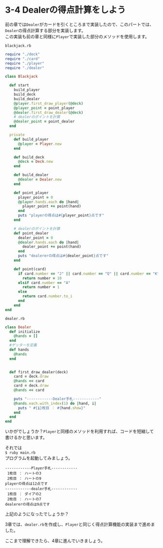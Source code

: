 # 3-4 Dealerの得点計算をしよう

前の章では`Dealer`がカードを引くところまで実装したので、このパートでは、`Dealer`の得点計算する部分を実装します。  
この実装も前の章と同様に`Player`で実装した部分のメソッドを使用します。

`blackjack.rb`  

~~~ruby
require "./deck"
require "./card"
require "./player"
require "./dealer"

class Blackjack

  def start
    build_player
    build_deck
    build_dealer
    @player.first_draw_player(@deck)
    @player_point = point_player
    @dealer.first_draw_dealer(@deck)
    # dealerのポイントを計算
    @dealer_point = point_dealer
  end

  private
    def build_player
      @player = Player.new
    end

    def build_deck
      @deck = Deck.new
    end

    def build_dealer
      @dealer = Dealer.new
    end

    def point_player
      player_point = 0
      @player.hands.each do |hand|
        player_point += point(hand)
      end
      puts "playerの得点は#{player_point}点です"
    end

    # dealerのポイントを計算
    def point_dealer
      dealer_point = 0
      @dealer.hands.each do |hand|
        dealer_point += point(hand)
      end
      puts "dealererの得点は#{dealer_point}点です"
    end

    def point(card)
      if card.number == "J" || card.number == "Q" || card.number == "K"
        return number = 10
      elsif card.number == "A"
        return number = 1
      else
        return card.number.to_i
      end
    end
end
~~~

`dealer.rb`

~~~ruby
class Dealer
  def initialize
    @hands = []
  end
  #ゲッターを定義
  def hands
    @hands
  end

  
  def first_draw_dealer(deck)
    card = deck.draw
    @hands << card
    card = deck.draw
    @hands << card

    puts "------------Dealer手札------------"
    @hands.each.with_index(1) do |hand, i|
      puts " #{i}枚目 ： #{hand.show}"
    end  
  end
end
~~~

いかがでしょうか？`Player`と同様のメソッドを利用すれば、コードを短縮して書けるかと思います。

それでは  
`$ ruby main.rb`  
プログラムを起動してみましょう。

~~~sample
------------Player手札------------
 1枚目 ： ハートの3
 2枚目 ： ハートの9
playerの得点は12点です
------------dealer手札------------
 1枚目 ： ダイアの2
 2枚目 ： ハートの7
dealererの得点は9点です
~~~

上記のようになったでしょうか？

3章では、`dealer.rb`を作成し、`Player`と同じく得点計算機能の実装まで進めました。  

ここまで理解できたら、4章に進んでいきましょう。

